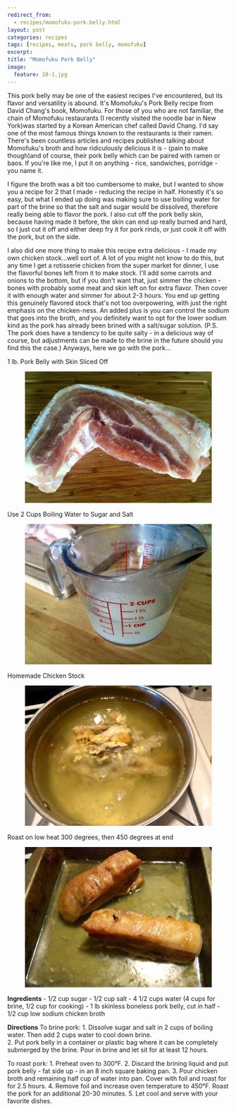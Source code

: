 ```yaml
---
redirect_from: 
  - recipes/momofuku-pork-belly.html
layout: post
categories: recipes
tags: [recipes, meats, pork belly, momofuku]
excerpt: 
title: "Momofuku Pork Belly"
image:
  feature: 28-1.jpg
---
```


This pork belly may be one of the easiest recipes I've encountered, but its flavor and versatility is abound.  It's Momofuku's Pork Belly recipe from David Chang's book, Momofuku. For those of you who are not familiar, the chain of Momofuku restaurants (I recently visited the noodle bar in New York)was started by a Korean American chef called David Chang.  I'd say one of the most famous things known to the restaurants is their ramen.  There's been countless articles and recipes published talking about Momofuku's broth and how ridiculously delicious it is -  (pain to make though)and of course, their pork belly which can be paired with ramen or baos.  If you're like me, I put it on anything - rice, sandwiches, porridge - you name it.

I figure the broth was a bit too cumbersome to make, but I wanted to show you a recipe for 2 that I made - reducing the recipe in half.  Honestly it's so easy, but what I ended up doing was making sure to use boiling water for part of the brine so that the salt and sugar would be dissolved, therefore really being able to flavor the pork.  I also cut off the pork belly skin, because having made it before, the skin can end up really burned and hard, so I just cut it off and either deep fry it for pork rinds, or just cook it off with the pork, but on the side.

I also did one more thing to make this recipe extra delicious - I made my own chicken stock...well sort of.  A lot of you might not know to do this, but any time I get a rotisserie chicken from the super market for dinner, I use the flavorful bones left from it to make stock.  I'll add some carrots and onions to the bottom, but if you don't want that, just simmer the chicken - bones with probably some meat and skin left on for extra flavor.  Then cover it with enough water and simmer for about 2-3 hours.  You end up getting this genuinely flavored stock that's not too overpowering, with just the right emphasis on the chicken-ness.  An added plus is you can control the sodium that goes into the broth, and you definitely want to opt for the lower sodium kind as the pork has already been brined with a salt/sugar solution.  (P.S. The pork does have a tendency to be quite salty - in a delicious way of course, but adjustments can be made to the brine in the future should you find this the case.)  Anyways, here we go with the pork...

1 lb. Pork Belly with Skin Sliced Off

<figure> <img src='/images/28-2.jpg'> </figure>

Use 2 Cups Boiling Water to Sugar and Salt

<figure> <img src='/images/28-3.jpg'> </figure>

Homemade Chicken Stock

<figure> <img src='/images/28-4.jpg'> </figure>

Roast on low heat 300 degrees, then 450 degrees at end

<figure> <img src='/images/28-5.jpg'> </figure>
<section class='recipe'>
<p><strong>Ingredients</strong>
- 1/2 cup sugar
- 1/2 cup salt
- 4 1/2 cups water (4 cups for brine, 1/2 cup for cooking)
- 1 lb skinless boneless pork belly, cut in half
- 1/2 cup low sodium chicken broth</p>

<p><strong>Directions</strong>
To brine pork:
1. Dissolve sugar and salt in 2 cups of boiling water. Then add 2 cups water to cool down brine.<br/>2. Put pork belly in a container or plastic bag where it can be completely submerged by the brine.  Pour in brine and let sit for at least 12 hours.  </p>

<p>To roast pork:
1. Preheat oven to 300°F.
2. Discard the brining liquid and put pork belly - fat side up - in an 8 inch square baking pan.
3. Pour chicken broth and remaining half cup of water into pan.  Cover with foil and roast for for 2.5 hours.
4. Remove foil and increase oven temperature to 450°F.  Roast the pork for an additional 20-30 minutes. 
5. Let cool and serve with your favorite dishes.</p></section>